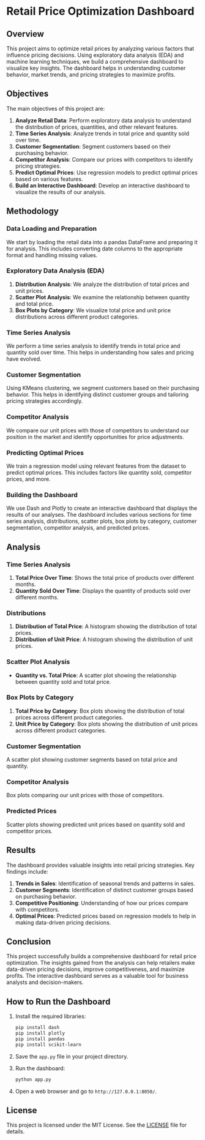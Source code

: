 # Retail Price Optimization Dashboard

## Overview

This project aims to optimize retail prices by analyzing various factors that influence pricing decisions. Using exploratory data analysis (EDA) and machine learning techniques, we build a comprehensive dashboard to visualize key insights. The dashboard helps in understanding customer behavior, market trends, and pricing strategies to maximize profits.

## Objectives

The main objectives of this project are:
1. **Analyze Retail Data**: Perform exploratory data analysis to understand the distribution of prices, quantities, and other relevant features.
2. **Time Series Analysis**: Analyze trends in total price and quantity sold over time.
3. **Customer Segmentation**: Segment customers based on their purchasing behavior.
4. **Competitor Analysis**: Compare our prices with competitors to identify pricing strategies.
5. **Predict Optimal Prices**: Use regression models to predict optimal prices based on various features.
6. **Build an Interactive Dashboard**: Develop an interactive dashboard to visualize the results of our analysis.

## Methodology

### Data Loading and Preparation

We start by loading the retail data into a pandas DataFrame and preparing it for analysis. This includes converting date columns to the appropriate format and handling missing values.

### Exploratory Data Analysis (EDA)

1. **Distribution Analysis**: We analyze the distribution of total prices and unit prices.
2. **Scatter Plot Analysis**: We examine the relationship between quantity and total price.
3. **Box Plots by Category**: We visualize total price and unit price distributions across different product categories.

### Time Series Analysis

We perform a time series analysis to identify trends in total price and quantity sold over time. This helps in understanding how sales and pricing have evolved.

### Customer Segmentation

Using KMeans clustering, we segment customers based on their purchasing behavior. This helps in identifying distinct customer groups and tailoring pricing strategies accordingly.

### Competitor Analysis

We compare our unit prices with those of competitors to understand our position in the market and identify opportunities for price adjustments.

### Predicting Optimal Prices

We train a regression model using relevant features from the dataset to predict optimal prices. This includes factors like quantity sold, competitor prices, and more.

### Building the Dashboard

We use Dash and Plotly to create an interactive dashboard that displays the results of our analyses. The dashboard includes various sections for time series analysis, distributions, scatter plots, box plots by category, customer segmentation, competitor analysis, and predicted prices.

## Analysis

### Time Series Analysis

1. **Total Price Over Time**: Shows the total price of products over different months.
2. **Quantity Sold Over Time**: Displays the quantity of products sold over different months.

### Distributions

1. **Distribution of Total Price**: A histogram showing the distribution of total prices.
2. **Distribution of Unit Price**: A histogram showing the distribution of unit prices.

### Scatter Plot Analysis

- **Quantity vs. Total Price**: A scatter plot showing the relationship between quantity sold and total price.

### Box Plots by Category

1. **Total Price by Category**: Box plots showing the distribution of total prices across different product categories.
2. **Unit Price by Category**: Box plots showing the distribution of unit prices across different product categories.

### Customer Segmentation

A scatter plot showing customer segments based on total price and quantity.

### Competitor Analysis

Box plots comparing our unit prices with those of competitors.

### Predicted Prices

Scatter plots showing predicted unit prices based on quantity sold and competitor prices.

## Results

The dashboard provides valuable insights into retail pricing strategies. Key findings include:

1. **Trends in Sales**: Identification of seasonal trends and patterns in sales.
2. **Customer Segments**: Identification of distinct customer groups based on purchasing behavior.
3. **Competitive Positioning**: Understanding of how our prices compare with competitors.
4. **Optimal Prices**: Predicted prices based on regression models to help in making data-driven pricing decisions.

## Conclusion

This project successfully builds a comprehensive dashboard for retail price optimization. The insights gained from the analysis can help retailers make data-driven pricing decisions, improve competitiveness, and maximize profits. The interactive dashboard serves as a valuable tool for business analysts and decision-makers.

## How to Run the Dashboard

1. Install the required libraries:

    ```bash
    pip install dash
    pip install plotly
    pip install pandas
    pip install scikit-learn
    ```

2. Save the `app.py` file in your project directory.

3. Run the dashboard:

    ```bash
    python app.py
    ```

4. Open a web browser and go to `http://127.0.0.1:8050/`.

## License

This project is licensed under the MIT License. See the [LICENSE](LICENSE) file for details.
